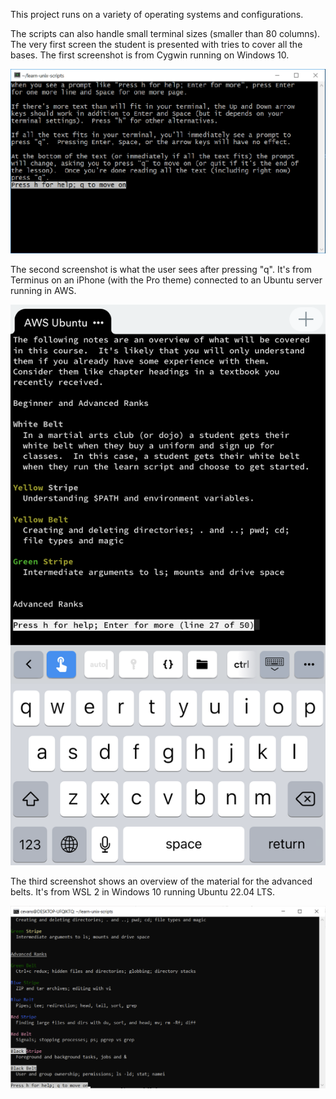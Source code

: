 This project runs on a variety of operating systems and configurations.

The scripts can also handle small terminal sizes (smaller than 80 columns).  The very first screen the student is presented with tries to cover all the bases.  The first screenshot is from Cygwin running on Windows 10.

![A screenshot of the very first screen the user sees](./Welcome-Cygwin-Windows-10.png?raw=true)

The second screenshot is what the user sees after pressing "q".  It's from Terminus on an iPhone (with the Pro theme) connected to an Ubuntu server running in AWS.

<p align="center">
<img src="./Terminus-iPhone-Welcome-Beginner.png" alt="Beginner Material Summary" width="600"/>
</p>

The third screenshot shows an overview of the material for the advanced belts.  It's from WSL 2 in Windows 10 running Ubuntu 22.04 LTS.

![Advanced Material Summary](./WSL-2-Welcome-Advanced.png)


